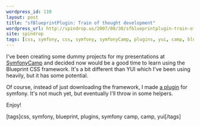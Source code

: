 ```yaml
---
wordpress_id: 119
layout: post
title: "sfBlueprintPlugin: Train of thought development"
wordpress_url: http://spindrop.us/2007/08/30/sfblueprintplugin-train-of-thought-development/
site: spindrop
tags: [css, symfony, css, symfony, symfonyCamp, plugins, yui, camp, blueprint]
---
```

[sc]: http://symfonycamp.com/
[b]: http://trac.symfony-project.com/trac/browser/plugins/sfBlueprintPlugin

I've been creating some dummy projects for my presentations at [SymfonyCamp][sc] and decided now would be a good time to learn using the Blueprint CSS framework.  It's a bit different than YUI which I've been using heavily, but it has some potential.

Of course, instead of just downloading the framework, I made [a plugin][b] for symfony.  It's not much yet, but eventually I'll throw in some helpers.

Enjoy!


[tags]css, symfony, blueprint, plugins, symfony camp, camp, yui[/tags]
